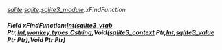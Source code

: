 _[sqlite](../../modules/sqlite/sqlite-module.md):[sqlite](../../modules/sqlite/sqlite-module.md).[sqlite3\_module](../../modules/sqlite/sqlite-sqlite3_module.md).xFindFunction_
##### Field xFindFunction:[Int](../../modules/wonkey/wonkey-types-int.md)([sqlite3_vtab](../../modules/sqlite/sqlite-sqlite3_vtab.md) Ptr,[Int](../../modules/wonkey/wonkey-types-int.md),[wonkey.types.Cstring](../../modules/wonkey/wonkey-types-cstring.md),Void([sqlite3_context](../../modules/sqlite/sqlite-sqlite3_context.md) Ptr,[Int](../../modules/wonkey/wonkey-types-int.md),[sqlite3_value](../../modules/sqlite/sqlite-sqlite3_value.md) Ptr Ptr),Void Ptr Ptr)
